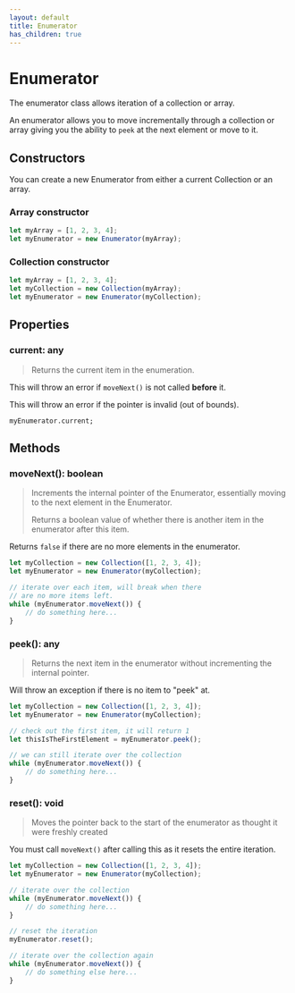 ```yaml
---
layout: default
title: Enumerator
has_children: true
---
```


# Enumerator

The enumerator class allows iteration of a collection or array.

An enumerator allows you to move incrementally through a collection or array
giving you the ability to `peek` at the next element or move to it.

## Constructors

You can create a new Enumerator from either a current
Collection or an array.

### Array constructor

```js
let myArray = [1, 2, 3, 4];
let myEnumerator = new Enumerator(myArray);
```

### Collection constructor

```js
let myArray = [1, 2, 3, 4];
let myCollection = new Collection(myArray);
let myEnumerator = new Enumerator(myCollection);
```

## Properties

### current: any

> Returns the current item in the enumeration.

This will throw an error if `moveNext()` is not called **before** it.

This will throw an error if the pointer is invalid (out of bounds).

`myEnumerator.current;`

## Methods

### moveNext(): boolean

> Increments the internal pointer of the Enumerator, essentially
> moving to the next element in the Enumerator.
>
> Returns a boolean value of whether there is another item in the
> enumerator after this item.

Returns `false` if there are no more elements in the enumerator.

```js
let myCollection = new Collection([1, 2, 3, 4]);
let myEnumerator = new Enumerator(myCollection);

// iterate over each item, will break when there
// are no more items left.
while (myEnumerator.moveNext()) {
    // do something here...
}
```

### peek(): any

> Returns the next item in the enumerator without incrementing the internal
> pointer.

Will throw an exception if there is no item to "peek" at.

```js
let myCollection = new Collection([1, 2, 3, 4]);
let myEnumerator = new Enumerator(myCollection);

// check out the first item, it will return 1
let thisIsTheFirstElement = myEnumerator.peek();

// we can still iterate over the collection
while (myEnumerator.moveNext()) {
    // do something here...
}
```

### reset(): void

> Moves the pointer back to the start of the enumerator as thought it were
> freshly created

You must call `moveNext()` after calling this as it resets the entire
iteration.

```js
let myCollection = new Collection([1, 2, 3, 4]);
let myEnumerator = new Enumerator(myCollection);

// iterate over the collection
while (myEnumerator.moveNext()) {
    // do something here...
}

// reset the iteration
myEnumerator.reset();

// iterate over the collection again
while (myEnumerator.moveNext()) {
    // do something else here...
}
```

